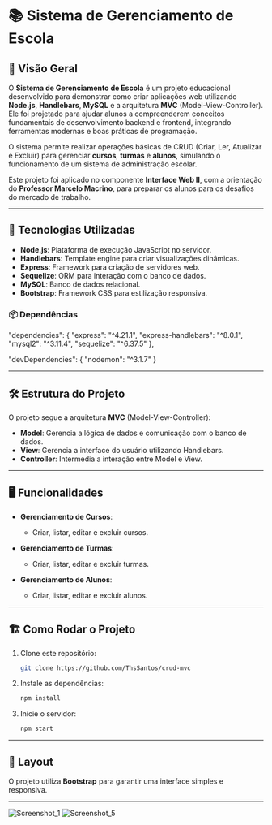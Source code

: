 # 📚 Sistema de Gerenciamento de Escola

## 🏫 Visão Geral

O **Sistema de Gerenciamento de Escola** é um projeto educacional desenvolvido para demonstrar como criar aplicações web utilizando **Node.js**, **Handlebars**, **MySQL** e a arquitetura **MVC** (Model-View-Controller). Ele foi projetado para ajudar alunos a compreenderem conceitos fundamentais de desenvolvimento backend e frontend, integrando ferramentas modernas e boas práticas de programação.

O sistema permite realizar operações básicas de CRUD (Criar, Ler, Atualizar e Excluir) para gerenciar **cursos**, **turmas** e **alunos**, simulando o funcionamento de um sistema de administração escolar. 

Este projeto foi aplicado no componente **Interface Web II**, com a orientação do **Professor Marcelo Macrino**, para preparar os alunos para os desafios do mercado de trabalho.

---

## 🚀 Tecnologias Utilizadas

- **Node.js**: Plataforma de execução JavaScript no servidor.  
- **Handlebars**: Template engine para criar visualizações dinâmicas.  
- **Express**: Framework para criação de servidores web.  
- **Sequelize**: ORM para interação com o banco de dados.  
- **MySQL**: Banco de dados relacional.  
- **Bootstrap**: Framework CSS para estilização responsiva.  

### 📦 Dependências


"dependencies": {
  "express": "^4.21.1",
  "express-handlebars": "^8.0.1",
  "mysql2": "^3.11.4",
  "sequelize": "^6.37.5"
},

"devDependencies": {
  "nodemon": "^3.1.7"
}


---

## 🛠️ Estrutura do Projeto

O projeto segue a arquitetura **MVC** (Model-View-Controller):

- **Model**: Gerencia a lógica de dados e comunicação com o banco de dados.  
- **View**: Gerencia a interface do usuário utilizando Handlebars.  
- **Controller**: Intermedia a interação entre Model e View.  

---

## 🖥️ Funcionalidades

- **Gerenciamento de Cursos**:  
  - Criar, listar, editar e excluir cursos.

- **Gerenciamento de Turmas**:  
  - Criar, listar, editar e excluir turmas.

- **Gerenciamento de Alunos**:  
  - Criar, listar, editar e excluir alunos.

---

## 🏗️ Como Rodar o Projeto

1. Clone este repositório:
   ```bash
   git clone https://github.com/ThsSantos/crud-mvc
   ```
2. Instale as dependências:
   ```bash
   npm install
   ```

3. Inicie o servidor:
   ```bash
   npm start
   ```
  

---

## 🎨 Layout

O projeto utiliza **Bootstrap** para garantir uma interface simples e responsiva. 

---

![Screenshot_1](https://github.com/user-attachments/assets/57efcb91-aff4-45c6-90d8-bda45c4a2d1e)
![Screenshot_5](https://github.com/user-attachments/assets/ca8ce7ed-07c6-4837-8415-a3964981faa7)
